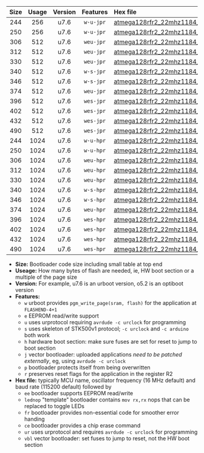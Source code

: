 |Size|Usage|Version|Features|Hex file|
|:-:|:-:|:-:|:-:|:--|
|244|256|u7.6|`w-u-jpr`|[atmega128rfr2_22mhz1184_19200bps_ur_vbl.hex](https://raw.githubusercontent.com/stefanrueger/urboot/main/bootloaders/atmega128rfr2/fcpu_22mhz1184/19200_bps/atmega128rfr2_22mhz1184_19200bps_ur_vbl.hex)|
|250|256|u7.6|`w-u-jpr`|[atmega128rfr2_22mhz1184_19200bps_lednop_ur_vbl.hex](https://raw.githubusercontent.com/stefanrueger/urboot/main/bootloaders/atmega128rfr2/fcpu_22mhz1184/19200_bps/atmega128rfr2_22mhz1184_19200bps_lednop_ur_vbl.hex)|
|306|512|u7.6|`weu-jpr`|[atmega128rfr2_22mhz1184_19200bps_ee_ur_vbl.hex](https://raw.githubusercontent.com/stefanrueger/urboot/main/bootloaders/atmega128rfr2/fcpu_22mhz1184/19200_bps/atmega128rfr2_22mhz1184_19200bps_ee_ur_vbl.hex)|
|312|512|u7.6|`weu-jpr`|[atmega128rfr2_22mhz1184_19200bps_ee_lednop_ur_vbl.hex](https://raw.githubusercontent.com/stefanrueger/urboot/main/bootloaders/atmega128rfr2/fcpu_22mhz1184/19200_bps/atmega128rfr2_22mhz1184_19200bps_ee_lednop_ur_vbl.hex)|
|330|512|u7.6|`weu-jpr`|[atmega128rfr2_22mhz1184_19200bps_ee_lednop_fr_ur_vbl.hex](https://raw.githubusercontent.com/stefanrueger/urboot/main/bootloaders/atmega128rfr2/fcpu_22mhz1184/19200_bps/atmega128rfr2_22mhz1184_19200bps_ee_lednop_fr_ur_vbl.hex)|
|340|512|u7.6|`w-s-jpr`|[atmega128rfr2_22mhz1184_19200bps_vbl.hex](https://raw.githubusercontent.com/stefanrueger/urboot/main/bootloaders/atmega128rfr2/fcpu_22mhz1184/19200_bps/atmega128rfr2_22mhz1184_19200bps_vbl.hex)|
|346|512|u7.6|`w-s-jpr`|[atmega128rfr2_22mhz1184_19200bps_lednop_vbl.hex](https://raw.githubusercontent.com/stefanrueger/urboot/main/bootloaders/atmega128rfr2/fcpu_22mhz1184/19200_bps/atmega128rfr2_22mhz1184_19200bps_lednop_vbl.hex)|
|374|512|u7.6|`weu-jpr`|[atmega128rfr2_22mhz1184_19200bps_ee_lednop_fr_ce_ur_vbl.hex](https://raw.githubusercontent.com/stefanrueger/urboot/main/bootloaders/atmega128rfr2/fcpu_22mhz1184/19200_bps/atmega128rfr2_22mhz1184_19200bps_ee_lednop_fr_ce_ur_vbl.hex)|
|396|512|u7.6|`wes-jpr`|[atmega128rfr2_22mhz1184_19200bps_ee_vbl.hex](https://raw.githubusercontent.com/stefanrueger/urboot/main/bootloaders/atmega128rfr2/fcpu_22mhz1184/19200_bps/atmega128rfr2_22mhz1184_19200bps_ee_vbl.hex)|
|402|512|u7.6|`wes-jpr`|[atmega128rfr2_22mhz1184_19200bps_ee_lednop_vbl.hex](https://raw.githubusercontent.com/stefanrueger/urboot/main/bootloaders/atmega128rfr2/fcpu_22mhz1184/19200_bps/atmega128rfr2_22mhz1184_19200bps_ee_lednop_vbl.hex)|
|432|512|u7.6|`wes-jpr`|[atmega128rfr2_22mhz1184_19200bps_ee_lednop_fr_vbl.hex](https://raw.githubusercontent.com/stefanrueger/urboot/main/bootloaders/atmega128rfr2/fcpu_22mhz1184/19200_bps/atmega128rfr2_22mhz1184_19200bps_ee_lednop_fr_vbl.hex)|
|490|512|u7.6|`wes-jpr`|[atmega128rfr2_22mhz1184_19200bps_ee_lednop_fr_ce_vbl.hex](https://raw.githubusercontent.com/stefanrueger/urboot/main/bootloaders/atmega128rfr2/fcpu_22mhz1184/19200_bps/atmega128rfr2_22mhz1184_19200bps_ee_lednop_fr_ce_vbl.hex)|
|244|1024|u7.6|`w-u-hpr`|[atmega128rfr2_22mhz1184_19200bps_ur.hex](https://raw.githubusercontent.com/stefanrueger/urboot/main/bootloaders/atmega128rfr2/fcpu_22mhz1184/19200_bps/atmega128rfr2_22mhz1184_19200bps_ur.hex)|
|250|1024|u7.6|`w-u-hpr`|[atmega128rfr2_22mhz1184_19200bps_lednop_ur.hex](https://raw.githubusercontent.com/stefanrueger/urboot/main/bootloaders/atmega128rfr2/fcpu_22mhz1184/19200_bps/atmega128rfr2_22mhz1184_19200bps_lednop_ur.hex)|
|306|1024|u7.6|`weu-hpr`|[atmega128rfr2_22mhz1184_19200bps_ee_ur.hex](https://raw.githubusercontent.com/stefanrueger/urboot/main/bootloaders/atmega128rfr2/fcpu_22mhz1184/19200_bps/atmega128rfr2_22mhz1184_19200bps_ee_ur.hex)|
|312|1024|u7.6|`weu-hpr`|[atmega128rfr2_22mhz1184_19200bps_ee_lednop_ur.hex](https://raw.githubusercontent.com/stefanrueger/urboot/main/bootloaders/atmega128rfr2/fcpu_22mhz1184/19200_bps/atmega128rfr2_22mhz1184_19200bps_ee_lednop_ur.hex)|
|330|1024|u7.6|`weu-hpr`|[atmega128rfr2_22mhz1184_19200bps_ee_lednop_fr_ur.hex](https://raw.githubusercontent.com/stefanrueger/urboot/main/bootloaders/atmega128rfr2/fcpu_22mhz1184/19200_bps/atmega128rfr2_22mhz1184_19200bps_ee_lednop_fr_ur.hex)|
|340|1024|u7.6|`w-s-hpr`|[atmega128rfr2_22mhz1184_19200bps.hex](https://raw.githubusercontent.com/stefanrueger/urboot/main/bootloaders/atmega128rfr2/fcpu_22mhz1184/19200_bps/atmega128rfr2_22mhz1184_19200bps.hex)|
|346|1024|u7.6|`w-s-hpr`|[atmega128rfr2_22mhz1184_19200bps_lednop.hex](https://raw.githubusercontent.com/stefanrueger/urboot/main/bootloaders/atmega128rfr2/fcpu_22mhz1184/19200_bps/atmega128rfr2_22mhz1184_19200bps_lednop.hex)|
|374|1024|u7.6|`weu-hpr`|[atmega128rfr2_22mhz1184_19200bps_ee_lednop_fr_ce_ur.hex](https://raw.githubusercontent.com/stefanrueger/urboot/main/bootloaders/atmega128rfr2/fcpu_22mhz1184/19200_bps/atmega128rfr2_22mhz1184_19200bps_ee_lednop_fr_ce_ur.hex)|
|396|1024|u7.6|`wes-hpr`|[atmega128rfr2_22mhz1184_19200bps_ee.hex](https://raw.githubusercontent.com/stefanrueger/urboot/main/bootloaders/atmega128rfr2/fcpu_22mhz1184/19200_bps/atmega128rfr2_22mhz1184_19200bps_ee.hex)|
|402|1024|u7.6|`wes-hpr`|[atmega128rfr2_22mhz1184_19200bps_ee_lednop.hex](https://raw.githubusercontent.com/stefanrueger/urboot/main/bootloaders/atmega128rfr2/fcpu_22mhz1184/19200_bps/atmega128rfr2_22mhz1184_19200bps_ee_lednop.hex)|
|432|1024|u7.6|`wes-hpr`|[atmega128rfr2_22mhz1184_19200bps_ee_lednop_fr.hex](https://raw.githubusercontent.com/stefanrueger/urboot/main/bootloaders/atmega128rfr2/fcpu_22mhz1184/19200_bps/atmega128rfr2_22mhz1184_19200bps_ee_lednop_fr.hex)|
|490|1024|u7.6|`wes-hpr`|[atmega128rfr2_22mhz1184_19200bps_ee_lednop_fr_ce.hex](https://raw.githubusercontent.com/stefanrueger/urboot/main/bootloaders/atmega128rfr2/fcpu_22mhz1184/19200_bps/atmega128rfr2_22mhz1184_19200bps_ee_lednop_fr_ce.hex)|

- **Size:** Bootloader code size including small table at top end
- **Useage:** How many bytes of flash are needed, ie, HW boot section or a multiple of the page size
- **Version:** For example, u7.6 is an urboot version, o5.2 is an optiboot version
- **Features:**
  + `w` urboot provides `pgm_write_page(sram, flash)` for the application at `FLASHEND-4+1`
  + `e` EEPROM read/write support
  + `u` uses urprotocol requiring `avrdude -c urclock` for programming
  + `s` uses skeleton of STK500v1 protocol; `-c urclock` and `-c arduino` both work
  + `h` hardware boot section: make sure fuses are set for reset to jump to boot section
  + `j` vector bootloader: uploaded applications *need to be patched externally*, eg, using `avrdude -c urclock`
  + `p` bootloader protects itself from being overwritten
  + `r` preserves reset flags for the application in the register R2
- **Hex file:** typically MCU name, oscillator frequency (16 MHz default) and baud rate (115200 default) followed by
  + `ee` bootloader supports EEPROM read/write
  + `lednop` "template" bootloader contains `mov rx,rx` nops that can be replaced to toggle LEDs
  + `fr` bootloader provides non-essential code for smoother error handing
  + `ce` bootloader provides a chip erase command
  + `ur` uses urprotocol and requires `avrdude -c urclock` for programming
  + `vbl` vector bootloader: set fuses to jump to reset, not the HW boot section
